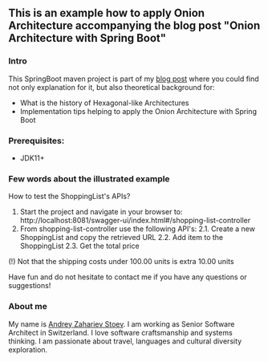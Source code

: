 ## This is an example how to apply Onion Architecture accompanying the blog post "Onion Architecture with Spring Boot"

### Intro
This SpringBoot maven project is part of my [blog post](https://blog.mimacom.com/onion-architecture-spring-boot/) where you could find not only explanation for it, but also theoretical background for:
- What is the history of Hexagonal-like Architectures
- Implementation tips helping to apply the Onion Architecture with Spring Boot

### Prerequisites:
- JDK11+

### Few words about the illustrated example

How to test the ShoppingList's APIs?

1. Start the project and navigate in your browser to: http://localhost:8081/swagger-ui/index.html#/shopping-list-controller
2. From shopping-list-controller use the following API's:
2.1. Create a new ShoppingList and copy the retrieved URL
2.2. Add item to the ShoppingList
2.3. Get the total price 
   
(!) Not that the shipping costs under 100.00 units is extra 10.00 units

Have fun and do not hesitate to contact me if you have any questions or suggestions!

### About me
My name is [Andrey Zahariev Stoev](https://www.linkedin.com/in/andistoev). 
I am working as Senior Software Architect in Switzerland.
I love software craftsmanship and systems thinking.
I am passionate about travel, languages and cultural diversity exploration.


